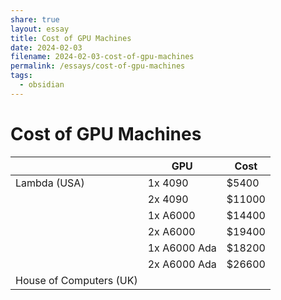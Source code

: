 ```yaml
---
share: true
layout: essay
title: Cost of GPU Machines
date: 2024-02-03
filename: 2024-02-03-cost-of-gpu-machines
permalink: /essays/cost-of-gpu-machines
tags:
  - obsidian
---
```


# Cost of GPU Machines

|  | GPU | Cost |
| -- | -- | -- |
| Lambda (USA) | 1x 4090 | $5400 |
|  | 2x 4090 | $11000 |
|  | 1x A6000 | $14400 |
|  | 2x A6000 | $19400 |
|  | 1x A6000 Ada | $18200 |
|  | 2x A6000 Ada | $26600 |
| House of Computers (UK) |  |  |